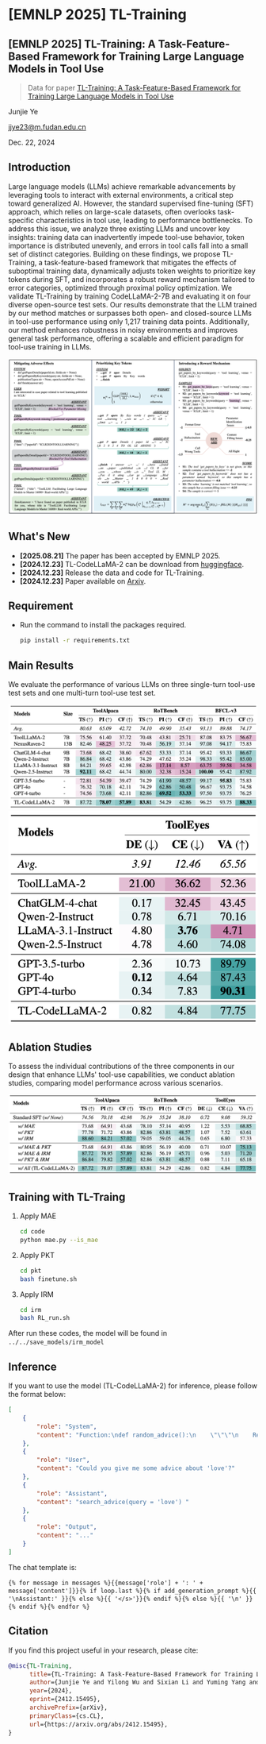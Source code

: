 # [EMNLP 2025] TL-Training
## [EMNLP 2025] TL-Training: A Task-Feature-Based Framework for Training Large Language Models in Tool Use

> Data for paper [TL-Training: A Task-Feature-Based Framework for Training Large Language Models in Tool Use](https://www.arxiv.org/abs/2412.15495)

Junjie Ye

jjye23@m.fudan.edu.cn

Dec. 22, 2024

## Introduction

Large language models (LLMs) achieve remarkable advancements by leveraging tools to interact with external environments, a critical step toward generalized AI. However, the standard supervised fine-tuning (SFT) approach, which relies on large-scale datasets, often overlooks task-specific characteristics in tool use, leading to performance bottlenecks. To address this issue, we analyze three existing LLMs and uncover key insights: training data can inadvertently impede tool-use behavior, token importance is distributed unevenly, and errors in tool calls fall into a small set of distinct categories. Building on these findings, we propose TL-Training, a task-feature-based framework that mitigates the effects of suboptimal training data, dynamically adjusts token weights to prioritize key tokens during SFT, and incorporates a robust reward mechanism tailored to error categories, optimized through proximal policy optimization. We validate TL-Training by training CodeLLaMA-2-7B and evaluating it on four diverse open-source test sets. Our results demonstrate that the LLM trained by our method matches or surpasses both open- and closed-source LLMs in tool-use performance using only 1,217 training data points. Additionally, our method enhances robustness in noisy environments and improves general task performance, offering a scalable and efficient paradigm for tool-use training in LLMs.

<div>
<center>
<img src=figures/TL-Training.png>
</div>

## What's New

- **[2025.08.21]** The paper has been accepted by EMNLP 2025.
- **[2024.12.23]** TL-CodeLLaMA-2 can be download from [huggingface](https://huggingface.co/Junjie-Ye/TL-CodeLLaMA-2).
- **[2024.12.23]** Release the data and code for TL-Training.
- **[2024.12.23]** Paper available on [Arxiv](https://www.arxiv.org/abs/2412.15495).

## Requirement

- Run the command to install the packages required.
  ```bash
  pip install -r requirements.txt
  ```

## Main Results

We evaluate the performance of various LLMs on three single-turn tool-use test sets and one multi-turn tool-use test set.

<div>
<center>
<img src=figures/result-single.png>
</div>

<div>
<center>
<img src=figures/result-multi.png>
</div>

## Ablation Studies

To assess the individual contributions of the three components in our design that enhance LLMs' tool-use capabilities, we conduct ablation studies, comparing model performance across various scenarios.

<div>
<center>
<img src=figures/ablation.png>
</div>

## Training with TL-Traing

1. Apply MAE
    ```sh
    cd code
    python mae.py --is_mae
    ```

2. Apply PKT
    ```sh
    cd pkt
    bash finetune.sh 
    ```

3. Apply IRM
    ```sh
    cd irm
    bash RL_run.sh
    ```

After run these codes, the model will be found in `../../save_models/irm_model`

## Inference

If you want to use the model (TL-CodeLLaMA-2) for inference, please follow the format below:

```json
[
    {
        "role": "System",
        "content": "Function:\ndef random_advice():\n    \"\"\"\n    Returns a random advice slip as a slip object.\n    \"\"\"\n\nFunction:\ndef advice_by_id(slip_id:str):\n    \"\"\"\n    If an advice slip is found with the corresponding {slip_id}, a slip object is returned.\n\n    Args:\n        slip_id (string): The unique ID of this advice slip.\n    \"\"\"\n\nFunction:\ndef search_advice(query:str):\n    \"\"\"\n    If an advice slip is found, containing the corresponding search term in {query}, an array of slip objects is returned inside a search object.\n\n    Args:\n        query (string): The search query provided.\n    \"\"\"\n\nFunction:\ndef ask_to_user(question:str):\n    \"\"\"\n    You can ask user for guidance when you think you need more information to handle the task, but you should use this tool as less as you can.\n\n    Args:\n        question (string): The question you want to ask to user.\n    \"\"\"\n\nFunction:\ndef finish(answer:str):\n    \"\"\"\n    Finish the task and give your answer.\n\n    Args:\n        answer (string): Your answer for the task.\n    \"\"\"\n\n"
    },
    {
        "role": "User",
        "content": "Could you give me some advice about 'love'?"
    },
    {
        "role": "Assistant",
        "content": "search_advice(query = 'love') "
    },
    {
        "role": "Output",
        "content": "..."
    }
]
```

The chat template is:

```jinja
{% for message in messages %}{{message['role'] + ': ' + message['content']}}{% if loop.last %}{% if add_generation_prompt %}{{ '\nAssistant:' }}{% else %}{{ '</s>'}}{% endif %}{% else %}{{ '\n' }}{% endif %}{% endfor %}
```

## Citation

If you find this project useful in your research, please cite:

```bibtex
@misc{TL-Training,
      title={TL-Training: A Task-Feature-Based Framework for Training Large Language Models in Tool Use}, 
      author={Junjie Ye and Yilong Wu and Sixian Li and Yuming Yang and Tao Gui and Qi Zhang and Xuanjing Huang and Peng Wang and Zhongchao Shi and Jianping Fan and Zhengyin Du},
      year={2024},
      eprint={2412.15495},
      archivePrefix={arXiv},
      primaryClass={cs.CL},
      url={https://arxiv.org/abs/2412.15495}, 
}
```
